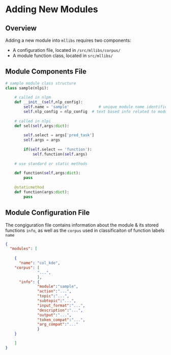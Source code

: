 # Adding New Modules

## Overview

Adding a new module into `mllibs` requires two components:

- A configuration file, located in `/src/mllibs/corpus/` 
- A module function class, located in `src/mllibs/`

## Module Components File

```python
# sample module class structure
class sample(nlpi):
    
    # called in nlpm
    def __init__(self,nlp_config):
        self.name = 'sample'             # unique module name identifier (used in nlpm/nlpi)
        self.nlp_config = nlp_config  # text based info related to module (used in nlpm/nlpi)
        
    # called in nlpi
    def sel(self,args:dict):
        
        self.select = args['pred_task']
        self.args = args
        
        if(self.select == 'function'):
            self.function(self.args)
        
    # use standard or static methods
        
    def function(self,args:dict):
        pass
        
    @staticmethod
    def function(args:dict):
        pass
```

## Module Configuration File

The congiguration file contains information about the module & its stored functions `info`, as well as the `corpus` used in classificaiton of function labels `name`

``` json
{
  "modules": [
    
    {
      "name": "col_kde",
    "corpus": [
              "...",
              ],
      "info": {
              "module":"sample",
              "action":"...",
              "topic":"...",
              "subtopic":"...",
              "input_format":"...",
              "description":"...",
              "output":"...",
              "token_compat":"...",
              "arg_compat":"..."
              }
    }

	]
}